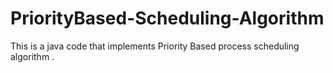 # PriorityBased-Scheduling-Algorithm
This is a java code that implements Priority Based process scheduling algorithm .
